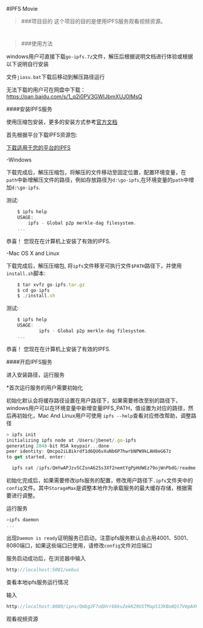 #IPFS Movie
>###项目目的
>这个项目的目的是使用IPFS服务观看视频资源。
#

>###使用方法

windows用户可直接下载`go-ipfs.7z`文件，解压后根据说明文档进行体验或根据以下说明自行安装

文件`jiasu.bat`下载后移动到解压路径运行

无法下载的用户可在网盘中下载：https://pan.baidu.com/s/1_q2i0PV3GWIJbmXUJ0lMsQ

####安装IPFS服务

使用压缩包安装，更多的安装方式参考[官方文档](https://docs.ipfs.io/introduction/install/)

首先根据平台下载IPFS资源包:

[下载适用于您的平台的IPFS](https://dist.ipfs.io/#go-ipfs)
<br>

-Windows

   下载完成后，解压压缩包，将解压的文件移动至固定位置，配置环境变量，在`path`中新增解压文件的路径，例如存放路径为`d:\go-ipfs`,在环境变量的`path`中增加`d:\go-ipfs`.

   测试:
```javascript
    $ ipfs help
    USAGE:
        ipfs - Global p2p merkle-dag filesystem.
    ...
```
恭喜！ 您现在在计算机上安装了有效的IPFS.

-Mac OS X and Linux

下载完成后，解压压缩包, 将`ipfs`文件移至可执行文件`$PATH`路径下，并使用`install.sh`脚本:

```javascript
    $ tar xvfz go-ipfs.tar.gz
    $ cd go-ipfs
    $ ./install.sh
```
测试:
```javascript
    $ ipfs help
    USAGE:
            ipfs - Global p2p merkle-dag filesystem.
    ...
```
恭喜！ 您现在在计算机上安装了有效的IPFS.

####开启IPFS服务

进入安装路径，运行服务

*首次运行服务的用户需要初始化

初始化默认会将缓存路径设置在用户路径下，如果需要修改至别的路径下，windows用户可以在环境变量中新增变量IPFS_PATH，值设置为对应的路径，然后再初始化，Mac And Linux用户可使用 `ipfs --help`查看对应修改帮助，调整路径


```javascript
> ipfs init
initializing ipfs node at /Users/jbenet/.go-ipfs
generating 2048-bit RSA keypair...done
peer identity: Qmcpo2iLBikrdf1d6QU6vXuNb6P7hwrbNPW9kLAH8eG67z
to get started, enter:

  ipfs cat /ipfs/QmYwAPJzv5CZsnA625s3Xf2nemtYgPpHdWEz79ojWnPbdG/readme
```

初始化完成后，如果需要修改ipfs服务的配置，修改用户路径下`.ipfs`文件夹中的`config`文件。其中`StorageMax`是调整本地作为承载服务的最大缓存存储，根据需要进行调整。

运行服务

```javascript
>ipfs daemon
...
```

出现`Daemon is ready`证明服务已启动，注意ipfs服务默认会占用4001、5001、8080端口，如果这些端口已使用，请修改`config`文件对应端口

服务启动成功后，在浏览器中输入
```javascript
http://localhost:5001/webui
```
查看本地ipfs服务运行情况

输入
```javascript
http://localhost:8080/ipns/Qmbg2F7oQHrrbbkvZekKZ9USTMap513KBo8Q17VmpAXhq4
```
观看视频资源
